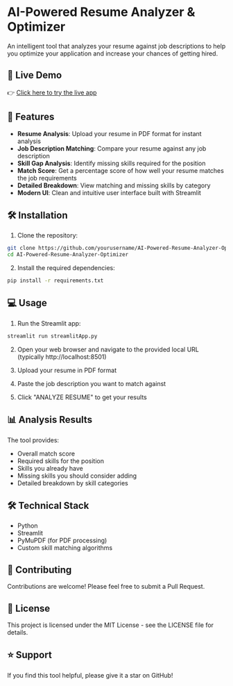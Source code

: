 # AI-Powered Resume Analyzer & Optimizer

An intelligent tool that analyzes your resume against job descriptions to help you optimize your application and increase your chances of getting hired.

## 🚀 Live Demo

👉 [Click here to try the live app](https://ai-powered-resume-analyzer-optimizer.streamlit.app/)

## 🚀 Features

- **Resume Analysis**: Upload your resume in PDF format for instant analysis
- **Job Description Matching**: Compare your resume against any job description
- **Skill Gap Analysis**: Identify missing skills required for the position
- **Match Score**: Get a percentage score of how well your resume matches the job requirements
- **Detailed Breakdown**: View matching and missing skills by category
- **Modern UI**: Clean and intuitive user interface built with Streamlit

## 🛠️ Installation

1. Clone the repository:

```bash
git clone https://github.com/yourusername/AI-Powered-Resume-Analyzer-Optimizer.git
cd AI-Powered-Resume-Analyzer-Optimizer
```

2. Install the required dependencies:

```bash
pip install -r requirements.txt
```

## 💻 Usage

1. Run the Streamlit app:

```bash
streamlit run streamlitApp.py
```

2. Open your web browser and navigate to the provided local URL (typically http://localhost:8501)

3. Upload your resume in PDF format

4. Paste the job description you want to match against

5. Click "ANALYZE RESUME" to get your results

## 📊 Analysis Results

The tool provides:

- Overall match score
- Required skills for the position
- Skills you already have
- Missing skills you should consider adding
- Detailed breakdown by skill categories

## 🛠️ Technical Stack

- Python
- Streamlit
- PyMuPDF (for PDF processing)
- Custom skill matching algorithms

## 🤝 Contributing

Contributions are welcome! Please feel free to submit a Pull Request.

## 📝 License

This project is licensed under the MIT License - see the LICENSE file for details.

## ⭐ Support

If you find this tool helpful, please give it a star on GitHub!
